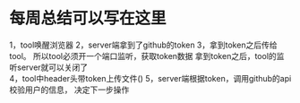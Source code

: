 # 每周总结可以写在这里
1，tool唤醒浏览器
2，server端拿到了github的token
3，拿到token之后传给tool。
   所以tool必须开一个端口监听，获取token数据
   拿到token之后，tool的监听server就可以关闭了  	
4，tool中header头带token上传文件()
5，server端根据token，调用github的api校验用户的信息，
   决定下一步操作